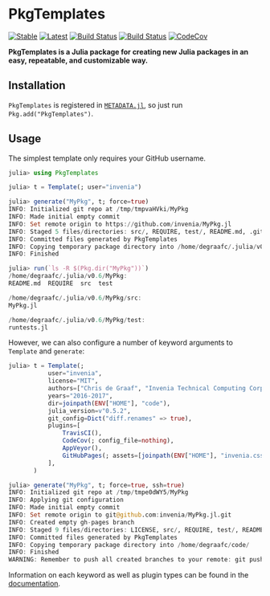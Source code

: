 # PkgTemplates

[![Stable](https://img.shields.io/badge/docs-stable-blue.svg)](https://invenia.github.io/PkgTemplates.jl/stable)
[![Latest](https://img.shields.io/badge/docs-latest-blue.svg)](https://invenia.github.io/PkgTemplates.jl/latest)
[![Build Status](https://travis-ci.org/invenia/PkgTemplates.jl.svg?branch=master)](https://travis-ci.org/invenia/PkgTemplates.jl)
[![Build Status](https://ci.appveyor.com/api/projects/status/github/invenia/PkgTemplates.jl?svg=true)](https://ci.appveyor.com/project/invenia/PkgTemplates-jl)
[![CodeCov](https://codecov.io/gh/invenia/PkgTemplates.jl/branch/master/graph/badge.svg)](https://codecov.io/gh/invenia/PkgTemplates.jl)

**PkgTemplates is a Julia package for creating new Julia packages in an easy,
repeatable, and customizable way.**

## Installation

`PkgTemplates` is registered in
[`METADATA.jl`](https://github.com/JuliaLang/METADATA.jl), so just run
`Pkg.add("PkgTemplates")`.

## Usage

The simplest template only requires your GitHub username.

```julia
julia> using PkgTemplates

julia> t = Template(; user="invenia")

julia> generate("MyPkg", t; force=true)
INFO: Initialized git repo at /tmp/tmpvaHVki/MyPkg
INFO: Made initial empty commit
INFO: Set remote origin to https://github.com/invenia/MyPkg.jl
INFO: Staged 5 files/directories: src/, REQUIRE, test/, README.md, .gitignore
INFO: Committed files generated by PkgTemplates
INFO: Copying temporary package directory into /home/degraafc/.julia/v0.6/
INFO: Finished

julia> run(`ls -R $(Pkg.dir("MyPkg"))`)
/home/degraafc/.julia/v0.6/MyPkg:
README.md  REQUIRE  src  test

/home/degraafc/.julia/v0.6/MyPkg/src:
MyPkg.jl

/home/degraafc/.julia/v0.6/MyPkg/test:
runtests.jl
```
However, we can also configure a number of keyword arguments to `Template` and
`generate`:

```julia
julia> t = Template(;
           user="invenia",
           license="MIT",
           authors=["Chris de Graaf", "Invenia Technical Computing Corporation"],
           years="2016-2017",
           dir=joinpath(ENV["HOME"], "code"),
           julia_version=v"0.5.2",
           git_config=Dict("diff.renames" => true),
           plugins=[
               TravisCI(),
               CodeCov(; config_file=nothing),
               AppVeyor(),
               GitHubPages(; assets=[joinpath(ENV["HOME"], "invenia.css")]),
           ],
       )

julia> generate("MyPkg", t; force=true, ssh=true)
INFO: Initialized git repo at /tmp/tmpe0dWY5/MyPkg
INFO: Applying git configuration
INFO: Made initial empty commit
INFO: Set remote origin to git@github.com:invenia/MyPkg.jl.git
INFO: Created empty gh-pages branch
INFO: Staged 9 files/directories: LICENSE, src/, REQUIRE, test/, README.md, .gitignore, .travis.yml, .appveyor.yml, docs/
INFO: Committed files generated by PkgTemplates
INFO: Copying temporary package directory into /home/degraafc/code/
INFO: Finished
WARNING: Remember to push all created branches to your remote: git push --all
```

Information on each keyword as well as plugin types can be found in the
[documentation](https://invenia.github.io/PkgTemplates.jl/stable).
